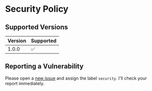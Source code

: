 # Security Policy

## Supported Versions

| Version | Supported          |
| ------- | ------------------ |
| 1.0.0   | :white_check_mark: |

## Reporting a Vulnerability

Please open a [new issue](https://github.com/ldrocket/pur-cookie-manager/issues/new) and assign the label `security`. I'll check your report immediately.
